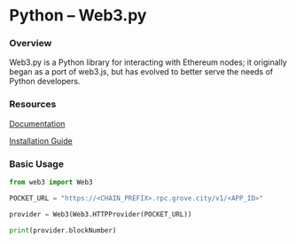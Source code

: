 # Python – Web3.py

### Overview

Web3.py is a Python library for interacting with Ethereum nodes; it originally began as a port of web3.js, but has evolved to better serve the needs of Python developers.

### Resources

[Documentation](https://web3py.readthedocs.io/en/stable/)

[Installation Guide](https://web3py.readthedocs.io/en/stable/quickstart.html)

### Basic Usage

```python
from web3 import Web3

POCKET_URL = "https://<CHAIN_PREFIX>.rpc.grove.city/v1/<APP_ID>"

provider = Web3(Web3.HTTPProvider(POCKET_URL))

print(provider.blockNumber)
```
